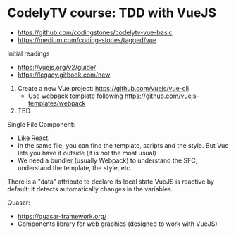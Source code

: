 # CodelyTV course: TDD with VueJS
* https://github.com/codingstones/codelytv-vue-basic
* https://medium.com/coding-stones/tagged/vue


Initial readings
* https://vuejs.org/v2/guide/
* https://legacy.gitbook.com/new


1. Create a new Vue project: https://github.com/vuejs/vue-cli
    * Use webpack template following https://github.com/vuejs-templates/webpack
2. TBD


Single File Component:
* Like React.
* In the same file, you can find the template, scripts and the style. But Vue lets you have it outside (it is not the most usual)
* We need a bundler (usually Webpack) to understand the SFC, understand the template, the style, etc.

There is a "data" attribute to declare its local state
VueJS is reactive by default: it detects automatically changes in the variables.

Quasar:
* https://quasar-framework.org/
* Components library for web graphics (designed to work with VueJS)
